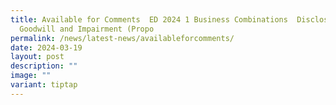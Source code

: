 ```yaml
---
title: Available for Comments  ED 2024 1 Business Combinations  Disclosures,
  Goodwill and Impairment (Propo
permalink: /news/latest-news/availableforcomments/
date: 2024-03-19
layout: post
description: ""
image: ""
variant: tiptap
---
```

